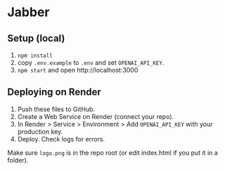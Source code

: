 # Jabber

## Setup (local)
1. `npm install`
2. copy `.env.example` to `.env` and set `OPENAI_API_KEY`.
3. `npm start` and open http://localhost:3000

## Deploying on Render
1. Push these files to GitHub.
2. Create a Web Service on Render (connect your repo).
3. In Render > Service > Environment > Add `OPENAI_API_KEY` with your production key.
4. Deploy. Check logs for errors.

Make sure `logo.png` is in the repo root (or edit index.html if you put it in a folder).
